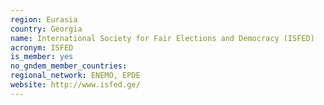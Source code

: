 ```yaml
---
region: Eurasia
country: Georgia
name: International Society for Fair Elections and Democracy (ISFED) 
acronym: ISFED
is_member: yes
no_gndem_member_countries: 
regional_network: ENEMO, EPDE
website: http://www.isfed.ge/
---
```

